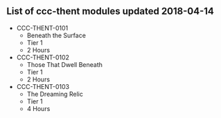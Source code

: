 ## List of ccc-thent modules updated 2018-04-14
* CCC-THENT-0101
  * Beneath the Surface
  * Tier 1
  * 2 Hours
* CCC-THENT-0102
  * Those That Dwell Beneath
  * Tier 1
  * 2 Hours
* CCC-THENT-0103
  * The Dreaming Relic
  * Tier 1
  * 4 Hours
